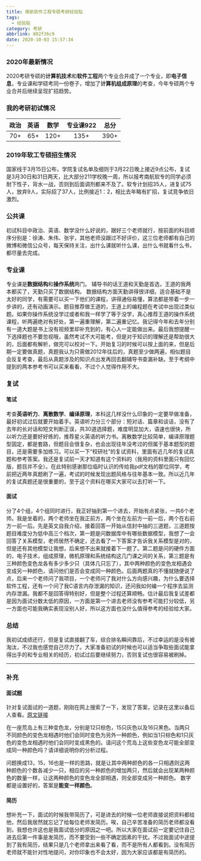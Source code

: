 ```yaml
---
title: 南航软件工程专硕考研经验贴
tags:
  - 经验贴
category: 考研
abbrlink: 802f36c9
date: 2020-10-03 15:57:34
---
```

### 2020年最新情况
2020考研专硕的**计算机技术**和**软件工程**两个专业合并成了一个专业，即**电子信息**，专业课和学硕考同一份卷子，增加了**计算机组成原理**的考查，今年专硕两个专业合并后继续呈现扩招趋势。

<!--more-->

### 我的考研初试情况

| 政治 | 英语 | 数学 | 专业课922 | 总分 |
| :--: | :--: | :--: | :-------: | :--: |
| 70+  | 65+  | 120+ |   135+    | 390+ |

### 2019年软工专硕招生情况
国家线于3月15日公布，学院复试名单及细则于3月22日晚上接近9点公布，复试是3月30日和31日两天，比大部分211学校晚一周，所以报考南航软专的同学必须耐下性子，背水一战，否则到后面调剂都来不及了。软专计划招35人，进复试75人，放弃9人，实际招了37人，比例接近1：2，相比去年略有扩招，复试竞争依旧激烈。

### 公共课
初试科目中政治、英语、数学没什么好说的，跟好三个老师就行，按前面的科目顺序分别是：徐涛、朱伟、张宇，其他老师没跟过不好评价，这三位老师都有自己的微博和微信公众号，每天保持关注，出什么课就听什么课，出什么书就看什么书，都尽量去完成。

### 专业课
专业课是**数据结构**和**操作系统**两门。
辅导书的话王道和天勤是首选，王道的我两本都买了，天勤只买了数据结构。
数据结构方面天勤讲得很详细，适合基础不是太好的同学，有需要可以买一下他们的课程，讲得通俗易懂，算法都是带着一步一步讲的，还有动画演示。题目推荐做王道的，王道上的编程题在考试中出现过类似题。如果你操作系统没学过或者和我一样学了等于没学，真心推荐王道的操作系统课程，听两遍绝对有好处，第一遍重理解，第二遍重记忆。我记得今年和去年分别有一道大题是书上没有视频里却补充到的，有心人一定能做出来。最后我想提醒一下选择题也不要忽视哦，虽然考试不大可能考，但是对于知识的理解还是帮助很大的，后面都有解析，做完可以校对一下。开始复习的时候可以按上面的来，但是后期一定要做真题，真题我认为只需做2012年往后的，真题至少做两遍，相似题目会反复考查，最后从真题涉及的知识点出发再回去翻辅导书查漏补缺。至于考纲中提到的两本参考书可以买来看看，不过个人觉得作用不大。

### 复试
#### 笔试
考查**英语听力**、**离散数学**、**编译原理**，本科这几样没什么印象的一定要早做准备，最好初试过后就要开始着手。英语听力分三个部分：短对话、篇章和谈话，没有了去年的长对话和短文判断正误，共30道选择题，难度明显加大，语速也很快，所以听力还是要好好练的，推荐星火英语的听力书。离散数学比较简单，编译原理题型固定，都是套路，但题目会很复杂，也会出现往年没考过的但属于基本题型的题目，还是需要多加练习。可以买一下“校研社”的复试资料，里面有近几年的复试真题和参考答案。我还是复试前一天才知道有这个资料的（我用的资料里面只有回忆版，题目并不全）。在此特别感谢那位临时认识的传给我pdf文档的那位同学，考前把近两年真题刷了一遍，考试的时候发现出题风格与往年基本一致。所以近几年的复试真题还是很重要的，至于这个资料在哪买大家可以去打听一下。

#### 面试
分了4个组，4个组同时进行，我正好抽到第一个进去，开始有点紧张，一共6个老师。我是坐着的，两个老师坐在我正前方，两个坐在左前方一前一后，两个在右前方一前一后。先是英文自我介绍，接着回答一开始从信封中抽的三道题，三道题按题目难度分为低中高三个档次，第一题是问数据库中有哪些数据模型，我想了一会回答了关系模型，老师居然不确定，还去看了一下答案才告诉我关系模型是对的，但是还有其他模型让我想，后来想不出来就接着下一题了。第二题是问的硬件方面的，电子技术，组成原理，微机原理和系统结构这几门课之间的关系，第三题是有三种颜色变色龙各有多少多少只（具体几只忘了），其中两种颜色的变色龙相遇会变成另一种颜色，请问他们是否会变成同一种颜色。后面两题真的不懂就随便说了点，后来一个老师问了我项目，一个老师问了我对什么方向感兴趣，为什么要选择软件工程，还有一个问了我C语言内存泄漏的知识，还问我如何编一个程序去监测内存泄漏。我都不是回答得特别好，但是整个过程还算顺畅。估计最后我复试差都是因为面试分数太低的原因，一方面是第一个进去老师没有参考可能打分较低，另一方面也可能我确实表现没别人好，所以这方面也没什么值得参考的经验给大家。

### 总结
我初试成绩还行，但是复试直接翻了车，综合排名瞬间靠后，不过幸运的是没有被淘汰，不过我也感觉自己尽力了。大家准备初试的时候也可以适当争取些面试能拿得出手的和专业相关的经历，初试过后要继续努力，否则复试也很容易被刷掉。

------

### 补充
#### 面试题
针对复试面试的一道题，刚刚在网上搜索了一下，发现了答案，记录在这里以备后人查看。[原文链接](https://www.nowcoder.com/questionTerminal/7f0379b9f8f44bd3a2bc51ed92642b23?orderByHotValue=1&page=1&onlyReference=false)



在一座荒岛上有三种变色龙，分别是12只棕色，15只灰色以及16只黑色。当两只不同颜色的变色龙相遇时他们会同时变色为另外一种颜色，例如当1只棕色和1只灰色的变色龙相遇时他们会同时变成黑色的。请问这个荒岛上这些变色龙可能全部变成同一种颜色吗？请详细说明你的分析过程。



问题换成13，15，16也是一样的思路，就是让其中两种颜色的各一只相遇则这两种颜色的个数各减少一只，相应的另一种颜色的增加两只，然后就会出现某两种颜色的数量一样，让这两种颜色的变色龙全部相遇，则全部变成另一种颜色。  数字都是设置好的，答案是**能变一样颜色**。

#### 简历
想补充一下，面试的时候我带简历了，可是进去的时候一位老师直接说把资料都给他，然后我居然就忘记了给每位老师发简历。唉，自己辛苦准备的简历老师都没看到，我想也许这也是我面试低分的原因之一吧。所以大家在面试前一定要记住自己进去后第一件事是发简历，而不要受到一些不确定因素的干扰。不过我面试中途提到了我有简历，结果只是几个老师拿出来看了看，而不是所有人都看到。没有简历老师就不能针对性地提问，对你印象也不会太好，因为大家应该都是有简历的。
